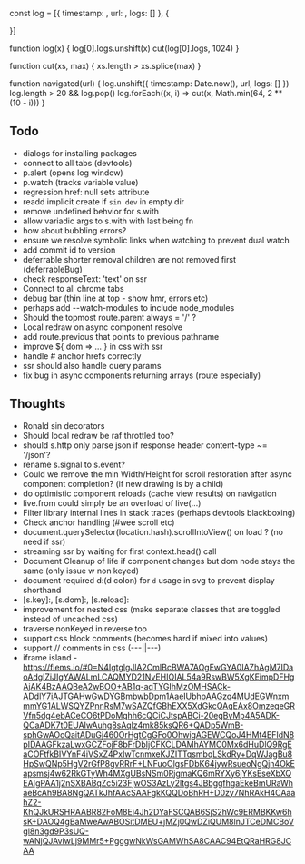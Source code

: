 const log = [{
  timestamp: ,
  url: ,
  logs: []
}, {

}]

function log(x) {
  log[0].logs.unshift(x)
  cut(log[0].logs, 1024)
}

function cut(xs, max) {
  xs.length > xs.splice(max)
}

function navigated(url) {
  log.unshift({
    timestamp: Date.now(),
    url,
    logs: []
  })
  log.length > 20 && log.pop()
  log.forEach((x, i) => cut(x, Math.min(64, 2 ** (10 - i)))
}

## Todo
- dialogs for installing packages
- connect to all tabs (devtools)
- p.alert (opens log window)
- p.watch (tracks variable value)
- regression href: null sets attribute
- readd implicit create if `sin dev` in empty dir
- remove undefined behvior for s.with
- allow variadic args to s.with with last being fn
- how about bubbling errors?
- ensure we resolve symbolic links when watching to prevent dual watch
- add commit id to version
- deferrable shorter removal children are not removed first (deferrableBug)
- check responseText: 'text' on ssr
- Connect to all chrome tabs
- debug bar (thin line at top - show hmr, errors etc)
- perhaps add --watch-modules to include node_modules
- Should the topmost route.parent always = '/' ?
- Local redraw on async component resolve
- add route.previous that points to previous pathname
- improve ${ dom => ... } in css with ssr
- handle # anchor hrefs correctly
- ssr should also handle query params
- fix bug in async components returning arrays (route especially)

## Thoughts
- Ronald sin decorators
- Should local redraw be raf throttled too?
- should s.http only parse json if response header content-type ~= '/json'?
- rename s.signal to s.event?
- Could we remove the min Width/Height for scroll restoration after async component completion? (if new drawing is by a child)
- do optimistic component reloads (cache view results) on navigation
- live.from could simply be an overload of live(...)
- Filter library internal lines in stack traces (perhaps devtools blackboxing)
- Check anchor handling (#wee scroll etc)
- document.querySelector(location.hash).scrollIntoView() on load ? (no need if ssr)
- streaming ssr by waiting for first context.head() call
- Document Cleanup of life if component changes but dom node stays the same (only issue w non keyed)
- document required d:(d colon) for `d` usage in svg to prevent display shorthand
- [s.key]:, [s.dom]:, [s.reload]:
- improvement for nested css (make separate classes that are toggled instead of uncached css)
- traverse nonKeyed in reverse too
- support css block comments (becomes hard if mixed into values)
- support // comments in css (---||---)
- iframe island - https://flems.io/#0=N4IgtglgJlA2CmIBcBWA7AOgEwGYA0IAZhAgM7IDaoAdgIZiJIgYAWALmLCAQMYD21NvEHIQIAL54a9RswBW5XgKEimpDFHgAjAK4BzAAQBeA2wBOO+AB1q-aqTYGIhMzOMHSACk-ADdlY7iAJTGAHwGwDYGBmbwbDpm1AaeIUbhpAAGzq4MUdEGWnxmmmYG1ALWSQYZPnnRsM7wSAZQfGBhEXX5XdGkcQAqEAx8OmzeqeGRVfn5dg4ebACeCO6tPDoMghh6cQCiCJtspABCi-20egByMp4A5ADK-QCaADK7t0EUAIwAuhg8sAqlz4mk85ksQR6+QADp5WmB-sphGwAOoQaitADuGj460OrHgtCgGFo0OhwigAGEWCQoJ4HMt4EFIdN8pIDAAGFkzaLwxGCZFojF8bFrDbIjCFKCLDAMhAYMC0Mx6dHuDlQ9RgEaCOFtfkBIVYnF4iVSxZ4PxIwTcnmxeKJZITTqsmbqLSkdRy+DqWJagBu8HpSwQNp5HgV2rGfP8gvRRrF+LNFuoOlgsFDbK64jywRsueoNgQjn4OkEapsmsj4w62RkGTyWh4MXgUBsNSm0RjgmaKQ6mRYXy6jYKsEseXbXQEAIgPAA1j2nSXBABqZc5i23FjwOS3AzLy2ltgs4JBbggfhgaEkeBmURaWhaeBcAh9BA8NgQATkJhfAAcSAAFgkKQQDoBhRH+D0zy7NhRAkH4CAaahZ2-KhQJkURSHRAABR82FoM8Ei4Jh2DYaFSCQAB6SjS2hWc9ERMBKKw6hsK+DAOQ4gBaMweAwABOSitDMEU+jMZj0QwDZiQUM8lnJTCeDMCBoVgl8n3gd9P3sUQ-wANjQJAviwLj9MMr5+PgggwNkWsGAMWhSA8CAAC94EtQRaHRG8JCAA
